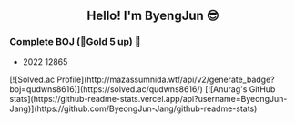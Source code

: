 <div align = "center">
<h2>Hello! I'm ByengJun 😎</h2>
<!--<b>I'm growing everyday🌱🌱</b>--!>
</div>

### Complete BOJ (🥇Gold 5 up) 📌
- 2022 12865
<!--
### Complete BOJ (Silver 1 upto) ✔
- 1000 1001 1008 1181 1325 1330 1417 1697 1978 2312 2438 2439 2557 2558 2562 2581 2588 2606 2630 2739 2741 2839 2961 7562 9498 10171 10172 10430 10718 10869 10870 10872 10926 10950 10998 11057 14729 18108 18870 25083--!>

[![Solved.ac Profile](http://mazassumnida.wtf/api/v2/generate_badge?boj=qudwns8616)](https://solved.ac/qudwns8616/)


[![Anurag's GitHub stats](https://github-readme-stats.vercel.app/api?username=ByeongJun-Jang)](https://github.com/ByeongJun-Jang/github-readme-stats)


<!--
# Industry Project [ No Passing ] 🤠

-
-
-
-

## Members
-  홍진석
-  안근우 장병준
--!>
<!--
**ByeongJun-Jang/ByeongJun-Jang** is a ✨ _special_ ✨ repository because its `README.md` (this file) appears on your GitHub profile.

Here are some ideas to get you started:

- 🔭 I’m currently working on ...
- 🌱 I’m currently learning ...
- 👯 I’m looking to collaborate on ...
- 🤔 I’m looking for help with ...
- 💬 Ask me about ...
- 📫 How to reach me: ...
- 😄 Pronouns: ...
- ⚡ Fun fact: ...
-->
